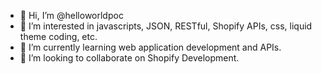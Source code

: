 - 👋 Hi, I’m @helloworldpoc
- 👀 I’m interested in javascripts, JSON, RESTful, Shopify APIs, css, liquid theme coding, etc.
- 🌱 I’m currently learning web application development and APIs.
- 💞️ I’m looking to collaborate on Shopify Development.

<!---
helloworldpoc/helloworldpoc is a ✨ special ✨ repository because its `README.md` (this file) appears on your GitHub profile.
You can click the Preview link to take a look at your changes.
--->
